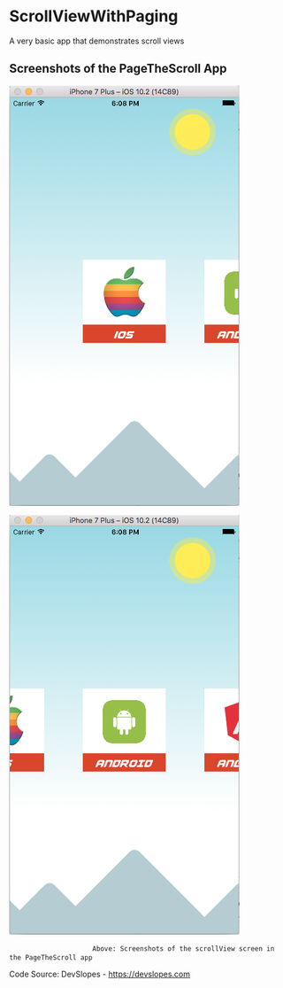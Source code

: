 # ScrollViewWithPaging

A very basic app that demonstrates scroll views

## Screenshots of the PageTheScroll App

![](AppScreenShots/ScrollView_1.png)

![](AppScreenShots/ScrollView_2.png)

                         Above: Screenshots of the scrollView screen in the PageTheScroll app

Code Source: DevSlopes - https://devslopes.com
